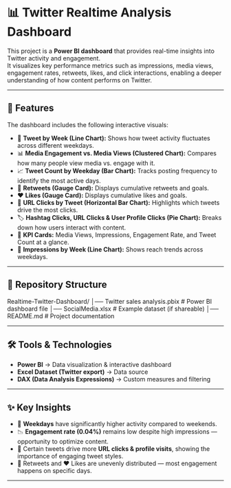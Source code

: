 # 📊 Twitter Realtime Analysis Dashboard

This project is a **Power BI dashboard** that provides real-time insights into Twitter activity and engagement.  
It visualizes key performance metrics such as impressions, media views, engagement rates, retweets, likes, and click interactions, enabling a deeper understanding of how content performs on Twitter.

---

## 🚀 Features

The dashboard includes the following interactive visuals:

- 📅 **Tweet by Week (Line Chart):** Shows how tweet activity fluctuates across different weekdays.  
- 📊 **Media Engagement vs. Media Views (Clustered Chart):** Compares how many people view media vs. engage with it.  
- 📈 **Tweet Count by Weekday (Bar Chart):** Tracks posting frequency to identify the most active days.  
- 🔁 **Retweets (Gauge Card):** Displays cumulative retweets and goals.  
- ❤️ **Likes (Gauge Card):** Displays cumulative likes and goals.  
- 🔗 **URL Clicks by Tweet (Horizontal Bar Chart):** Highlights which tweets drive the most clicks.  
- 🏷️ **Hashtag Clicks, URL Clicks & User Profile Clicks (Pie Chart):** Breaks down how users interact with content.  
- 📌 **KPI Cards:** Media Views, Impressions, Engagement Rate, and Tweet Count at a glance.  
- 👀 **Impressions by Week (Line Chart):** Shows reach trends across weekdays.  

---

## 📂 Repository Structure

Realtime-Twitter-Dashboard/
│── Twitter sales analysis.pbix # Power BI dashboard file
│── SocialMedia.xlsx # Example dataset (if shareable)
│── README.md # Project documentation


---

## 🛠️ Tools & Technologies

- **Power BI** → Data visualization & interactive dashboard  
- **Excel Dataset (Twitter export)** → Data source  
- **DAX (Data Analysis Expressions)** → Custom measures and filtering  

---

## ✨ Key Insights

- 📅 **Weekdays** have significantly higher activity compared to weekends.  
- 📉 **Engagement rate (0.04%)** remains low despite high impressions — opportunity to optimize content.  
- 🔗 Certain tweets drive more **URL clicks & profile visits**, showing the importance of engaging tweet styles.  
- 🔁 Retweets and ❤️ Likes are unevenly distributed — most engagement happens on specific days.  

---

